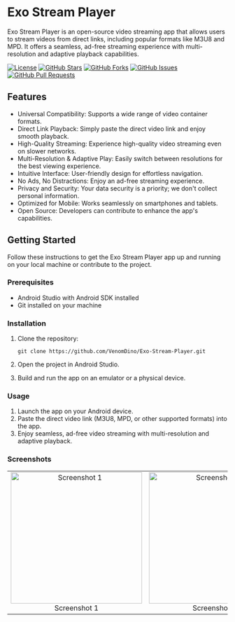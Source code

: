 # Exo Stream Player

Exo Stream Player is an open-source video streaming app that allows users to stream videos from direct links, including popular formats like M3U8 and MPD. It offers a seamless, ad-free streaming experience with multi-resolution and adaptive playback capabilities.

[![License](https://img.shields.io/github/license/VenomDino/Exo-Stream-Player)](https://github.com/VenomDino/Exo-Stream-Player/blob/master/LICENSE)
[![GitHub Stars](https://img.shields.io/github/stars/VenomDino/Exo-Stream-Player)](https://github.com/VenomDino/Exo-Stream-Player/stargazers)
[![GitHub Forks](https://img.shields.io/github/forks/VenomDino/Exo-Stream-Player)](https://github.com/VenomDino/Exo-Stream-Player/network/members)
[![GitHub Issues](https://img.shields.io/github/issues/VenomDino/Exo-Stream-Player)](https://github.com/VenomDino/Exo-Stream-Player/issues)
[![GitHub Pull Requests](https://img.shields.io/github/issues-pr/VenomDino/Exo-Stream-Player)](https://github.com/VenomDino/Exo-Stream-Player/pulls)

## Features

- Universal Compatibility: Supports a wide range of video container formats.
- Direct Link Playback: Simply paste the direct video link and enjoy smooth playback.
- High-Quality Streaming: Experience high-quality video streaming even on slower networks.
- Multi-Resolution & Adaptive Play: Easily switch between resolutions for the best viewing experience.
- Intuitive Interface: User-friendly design for effortless navigation.
- No Ads, No Distractions: Enjoy an ad-free streaming experience.
- Privacy and Security: Your data security is a priority; we don't collect personal information.
- Optimized for Mobile: Works seamlessly on smartphones and tablets.
- Open Source: Developers can contribute to enhance the app's capabilities.

## Getting Started

Follow these instructions to get the Exo Stream Player app up and running on your local machine or contribute to the project.

### Prerequisites

- Android Studio with Android SDK installed
- Git installed on your machine

### Installation

1. Clone the repository:

   ```shell
   git clone https://github.com/VenomDino/Exo-Stream-Player.git
2. Open the project in Android Studio.
3. Build and run the app on an emulator or a physical device.

### Usage
1. Launch the app on your Android device.
2. Paste the direct video link (M3U8, MPD, or other supported formats) into the app.
3. Enjoy seamless, ad-free video streaming with multi-resolution and adaptive playback.

### Screenshots

   <table>
  <tr>
    <td align="center">
      <img src="/screenshots/a.png" alt="Screenshot 1" width="300"/>
      <br />
      Screenshot 1
    </td>
    <td align="center">
      <img src="/screenshots/b.png" alt="Screenshot 2" width="300"/>
      <br />
      Screenshot 2
    </td>
    <td align="center">
      <img src="/screenshots/c.png" alt="Screenshot 3" width="300"/>
      <br />
      Screenshot 3
    </td>
  </tr>
</table>